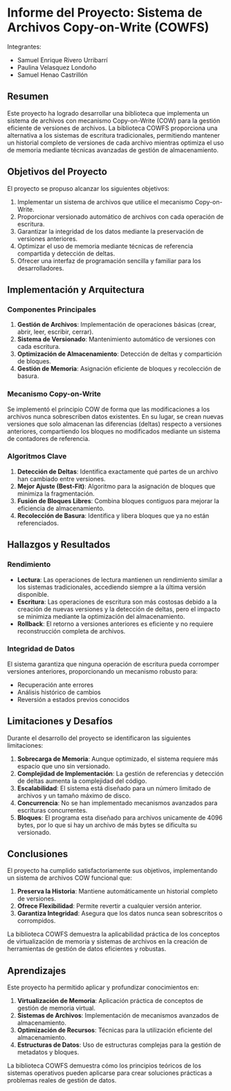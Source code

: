 # Informe del Proyecto: Sistema de Archivos Copy-on-Write (COWFS)

Integrantes:
- Samuel Enrique Rivero Urribarrí
- Paulina Velasquez Londoño
- Samuel Henao Castrillón

## Resumen

Este proyecto ha logrado desarrollar una biblioteca que implementa un sistema de archivos con mecanismo Copy-on-Write (COW) para la gestión eficiente de versiones de archivos. La biblioteca COWFS proporciona una alternativa a los sistemas de escritura tradicionales, permitiendo mantener un historial completo de versiones de cada archivo mientras optimiza el uso de memoria mediante técnicas avanzadas de gestión de almacenamiento.

## Objetivos del Proyecto

El proyecto se propuso alcanzar los siguientes objetivos:

1. Implementar un sistema de archivos que utilice el mecanismo Copy-on-Write.
2. Proporcionar versionado automático de archivos con cada operación de escritura.
3. Garantizar la integridad de los datos mediante la preservación de versiones anteriores.
4. Optimizar el uso de memoria mediante técnicas de referencia compartida y detección de deltas.
5. Ofrecer una interfaz de programación sencilla y familiar para los desarrolladores.

## Implementación y Arquitectura

### Componentes Principales

1. **Gestión de Archivos**: Implementación de operaciones básicas (crear, abrir, leer, escribir, cerrar).
2. **Sistema de Versionado**: Mantenimiento automático de versiones con cada escritura.
3. **Optimización de Almacenamiento**: Detección de deltas y compartición de bloques.
4. **Gestión de Memoria**: Asignación eficiente de bloques y recolección de basura.

### Mecanismo Copy-on-Write

Se implementó el principio COW de forma que las modificaciones a los archivos nunca sobrescriben datos existentes. En su lugar, se crean nuevas versiones que solo almacenan las diferencias (deltas) respecto a versiones anteriores, compartiendo los bloques no modificados mediante un sistema de contadores de referencia.

### Algoritmos Clave

1. **Detección de Deltas**: Identifica exactamente qué partes de un archivo han cambiado entre versiones.
2. **Mejor Ajuste (Best-Fit)**: Algoritmo para la asignación de bloques que minimiza la fragmentación.
3. **Fusión de Bloques Libres**: Combina bloques contiguos para mejorar la eficiencia de almacenamiento.
4. **Recolección de Basura**: Identifica y libera bloques que ya no están referenciados.

## Hallazgos y Resultados


### Rendimiento

- **Lectura**: Las operaciones de lectura mantienen un rendimiento similar a los sistemas tradicionales, accediendo siempre a la última versión disponible.
- **Escritura**: Las operaciones de escritura son más costosas debido a la creación de nuevas versiones y la detección de deltas, pero el impacto se minimiza mediante la optimización del almacenamiento.
- **Rollback**: El retorno a versiones anteriores es eficiente y no requiere reconstrucción completa de archivos.

### Integridad de Datos

El sistema garantiza que ninguna operación de escritura pueda corromper versiones anteriores, proporcionando un mecanismo robusto para:
- Recuperación ante errores
- Análisis histórico de cambios
- Reversión a estados previos conocidos

## Limitaciones y Desafíos

Durante el desarrollo del proyecto se identificaron las siguientes limitaciones:

1. **Sobrecarga de Memoria**: Aunque optimizado, el sistema requiere más espacio que uno sin versionado.
2. **Complejidad de Implementación**: La gestión de referencias y detección de deltas aumenta la complejidad del código.
3. **Escalabilidad**: El sistema está diseñado para un número limitado de archivos y un tamaño máximo de disco.
4. **Concurrencia**: No se han implementado mecanismos avanzados para escrituras concurrentes.
5. **Bloques**: El programa esta diseñado para archivos unicamente de 4096 bytes, por lo que si hay un archivo de más bytes se dificulta su versionado.


## Conclusiones

El proyecto ha cumplido satisfactoriamente sus objetivos, implementando un sistema de archivos COW funcional que:

1. **Preserva la Historia**: Mantiene automáticamente un historial completo de versiones.
2. **Ofrece Flexibilidad**: Permite revertir a cualquier versión anterior.
3. **Garantiza Integridad**: Asegura que los datos nunca sean sobrescritos o corrompidos.

La biblioteca COWFS demuestra la aplicabilidad práctica de los conceptos de virtualización de memoria y sistemas de archivos en la creación de herramientas de gestión de datos eficientes y robustas.

## Aprendizajes

Este proyecto ha permitido aplicar y profundizar conocimientos en:

1. **Virtualización de Memoria**: Aplicación práctica de conceptos de gestión de memoria virtual.
2. **Sistemas de Archivos**: Implementación de mecanismos avanzados de almacenamiento.
3. **Optimización de Recursos**: Técnicas para la utilización eficiente del almacenamiento.
4. **Estructuras de Datos**: Uso de estructuras complejas para la gestión de metadatos y bloques.

La biblioteca COWFS demuestra cómo los principios teóricos de los sistemas operativos pueden aplicarse para crear soluciones prácticas a problemas reales de gestión de datos.
